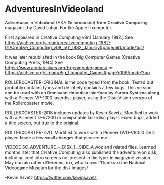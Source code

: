 # AdventuresInVideoland
Adventures In Videoland (AKA Rollercoaster) from Creative Computing magazine, by David Lubar. For the Apple II computer.

First appeared in Creative Computing v8n1 (January 1982.)
See https://archive.org/stream/creativecomputing-1982-01/Creative_Computing_v08_n01_1982_January#page/n61/mode/1up/

It was later republished in the book Big Computer Games (Creative Computing Press, 1984)
See https://www.atariarchives.org/bigcomputergames/ or https://archive.org/stream/Big_Computer_Games#page/n109/mode/2up

ROLLERCOASTER-ORIGINAL is the code typed from the book. Tested but
probably contains typos and defintiely contains a few bugs. This version can be used with an
Omniscan videodisc interface by Aurora Systems along with a Pioneer VP-1000 laserdisc player,
using the DiscoVision version of the Rollercoaster movie.

ROLLERCOASTER-2018 includes updates by Kevin Savetz. Modified to work with a Pioneer LD-V2200 or
compatable laserdisc player. Fixed bugs, added a title screen, but true to the original.

ROLLERCOASTER-DVD. Modified to work with a Pioneer DVD-V8000 DVD player. Made a few small changes that
pleased me.

VIDEODISC_ADVENTURE_-_DISK_1__SIDE_A.woz and related files. Learned months later that Creative Computing also published the adventure on disk, including cool intro screens not present in the type-in magazine version. May contain other differenes, too, who knows! Thanks to the National Videogame Museum for the disk images!

-Kevin Savetz https://twitter.com/kevinsavetz
